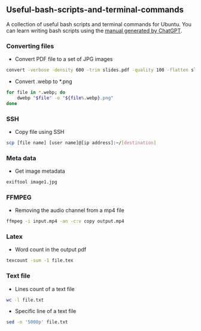## Useful-bash-scripts-and-terminal-commands
A collection of useful bash scripts and terminal commands for Ubuntu. You can learn 
writing bash scripts using the [manual generated by ChatGPT](fundamentals.md).


### Converting files

* Convert PDF file to a set of JPG images
``` bash
convert -verbose -density 600 -trim slides.pdf -quality 100 -flatten slides.jpg
```

* Convert .webp to *.png
``` bash
for file in *.webp; do
    dwebp "$file" -o "${file%.webp}.png"
done
```

### SSH

* Copy file using SSH
``` bash
scp [file name] [user name]@[ip address]:~/[destination]
```

### Meta data

* Get image metadata
```  bash
exiftool image1.jpg
```

### FFMPEG

* Removing the audio channel from a mp4 file
``` bash
ffmpeg -i input.mp4 -an -c:v copy output.mp4
```

### Latex

* Word count in the output pdf
``` bash
texcount -sum -1 file.tex
```

### Text file

* Lines count of a text file
``` bash
wc -l file.txt
```

* Specific line of a text file
``` bash
sed -n '5000p' file.txt
```





